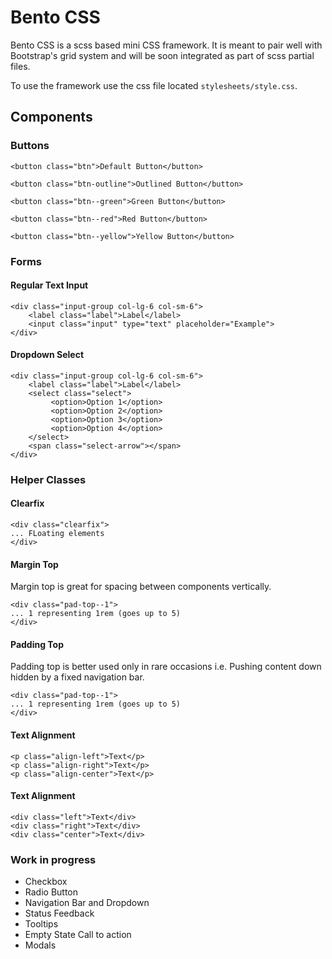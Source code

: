 # Bento CSS

Bento CSS is a scss based mini CSS framework. It is meant to pair well with Bootstrap's grid system and will be soon integrated as part of scss partial files.

To use the framework use the css file located `stylesheets/style.css`.

## Components 

### Buttons

```
<button class="btn">Default Button</button>

<button class="btn-outline">Outlined Button</button>

<button class="btn--green">Green Button</button>

<button class="btn--red">Red Button</button>

<button class="btn--yellow">Yellow Button</button>

```

### Forms

#### Regular Text Input

```
<div class="input-group col-lg-6 col-sm-6">
    <label class="label">Label</label>
    <input class="input" type="text" placeholder="Example">
</div>

```
#### Dropdown Select 

```
<div class="input-group col-lg-6 col-sm-6">
    <label class="label">Label</label>
    <select class="select">
         <option>Option 1</option>
         <option>Option 2</option>
         <option>Option 3</option>
         <option>Option 4</option>
    </select>
    <span class="select-arrow"></span>
</div>

```
### Helper Classes

#### Clearfix

```
<div class="clearfix">
... FLoating elements
</div>

```

#### Margin Top

Margin top is great for spacing between components vertically.

```
<div class="pad-top--1">
... 1 representing 1rem (goes up to 5)
</div>

```


#### Padding Top

Padding top is better used only in rare occasions i.e. Pushing content down hidden by a fixed navigation bar.

```
<div class="pad-top--1">
... 1 representing 1rem (goes up to 5)
</div>

```
#### Text Alignment 

```
<p class="align-left">Text</p>
<p class="align-right">Text</p>
<p class="align-center">Text</p>

```

#### Text Alignment 

```
<div class="left">Text</div>
<div class="right">Text</div>
<div class="center">Text</div>

```
### Work in progress

* Checkbox
* Radio Button
* Navigation Bar and Dropdown
* Status Feedback
* Tooltips
* Empty State Call to action
* Modals

